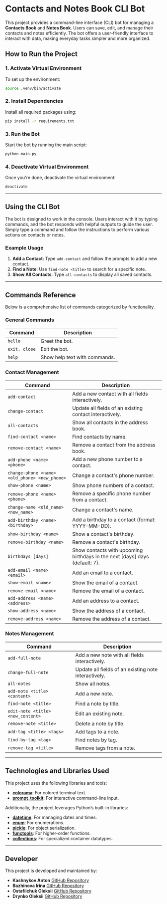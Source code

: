 # Contacts and Notes Book CLI Bot

This project provides a command-line interface (CLI) bot for managing a **Contacts Book** and **Notes Book**. Users can save, edit, and manage their contacts and notes efficiently. The bot offers a user-friendly interface to interact with data, making everyday tasks simpler and more organized.

## How to Run the Project

### 1. Activate Virtual Environment
To set up the environment:
```bash
source .venv/bin/activate
```

### 2. Install Dependencies
Install all required packages using:
```bash
pip install -r requirements.txt
```

### 3. Run the Bot
Start the bot by running the main script:
```bash
python main.py
```

### 4. Deactivate Virtual Environment
Once you're done, deactivate the virtual environment:
```bash
deactivate
```

---

## Using the CLI Bot
The bot is designed to work in the console. Users interact with it by typing commands, and the bot responds with helpful outputs to guide the user. Simply type a command and follow the instructions to perform various actions on contacts or notes.

### Example Usage
1. **Add a Contact**: Type `add-contact` and follow the prompts to add a new contact.
2. **Find a Note**: Use `find-note <title>` to search for a specific note.
3. **Show All Contacts**: Type `all-contacts` to display all saved contacts.

---

## Commands Reference
Below is a comprehensive list of commands categorized by functionality.

### General Commands
| Command         | Description                    |
|-----------------|--------------------------------|
| `hello`         | Greet the bot.                |
| `exit, close`   | Exit the bot.                 |
| `help`          | Show help text with commands. |

### Contact Management
| Command                                   | Description                                           |
|------------------------------------------|-------------------------------------------------------|
| `add-contact`                            | Add a new contact with all fields interactively.      |
| `change-contact`                         | Update all fields of an existing contact interactively.|
| `all-contacts`                           | Show all contacts in the address book.               |
| `find-contact <name>`                    | Find contacts by name.                                |
| `remove-contact <name>`                  | Remove a contact from the address book.              |
| `add-phone <name> <phone>`               | Add a new phone number to a contact.                 |
| `change-phone <name> <old_phone> <new_phone>` | Change a contact's phone number.                     |
| `show-phone <name>`                      | Show phone numbers of a contact.                     |
| `remove-phone <name> <phone>`            | Remove a specific phone number from a contact.       |
| `change-name <old_name> <new_name>`      | Change a contact's name.                             |
| `add-birthday <name> <birthday>`         | Add a birthday to a contact (format: YYYY-MM-DD).    |
| `show-birthday <name>`                   | Show a contact's birthday.                           |
| `remove-birthday <name>`                 | Remove a contact's birthday.                         |
| `birthdays [days]`                       | Show contacts with upcoming birthdays in the next [days] days (default: 7). |
| `add-email <name> <email>`               | Add an email to a contact.                           |
| `show-email <name>`                      | Show the email of a contact.                         |
| `remove-email <name>`                    | Remove the email of a contact.                       |
| `add-address <name> <address>`           | Add an address to a contact.                         |
| `show-address <name>`                    | Show the address of a contact.                       |
| `remove-address <name>`                  | Remove the address of a contact.                     |

### Notes Management
| Command                                   | Description                                           |
|------------------------------------------|-------------------------------------------------------|
| `add-full-note`                          | Add a new note with all fields interactively.         |
| `change-full-note`                       | Update all fields of an existing note interactively.  |
| `all-notes`                              | Show all notes.                                       |
| `add-note <title> <content>`             | Add a new note.                                       |
| `find-note <title>`                      | Find a note by title.                                 |
| `edit-note <title> <new_content>`        | Edit an existing note.                                |
| `remove-note <title>`                    | Delete a note by title.                               |
| `add-tag <title> <tags>`                 | Add tags to a note.                                   |
| `find-by-tag <tag>`                      | Find notes by tag.                                    |
| `remove-tag <title>`                     | Remove tags from a note.                             |

---

## Technologies and Libraries Used

This project uses the following libraries and tools:

- **[colorama](https://pypi.org/project/colorama/)**: For colored terminal text.
- **[prompt_toolkit](https://python-prompt-toolkit.readthedocs.io/)**: For interactive command-line input.

Additionally, the project leverages Python’s built-in libraries:

- **[datetime](https://docs.python.org/3/library/datetime.html)**: For managing dates and times.
- **[enum](https://docs.python.org/3/library/enum.html)**: For enumerations.
- **[pickle](https://docs.python.org/3/library/pickle.html)**: For object serialization.
- **[functools](https://docs.python.org/3/library/functools.html)**: For higher-order functions.
- **[collections](https://docs.python.org/3/library/collections.html)**: For specialized container datatypes.

---

## Developer
This project is developed and maintained by:

- **Kashnykov Anton** [GitHub Repository](https://github.com/KashnykovAnton)
- **Bazhinova Irina** [GitHub Repository](https://github.com/Iris2030)
- **Ostafiichuk Oleksii** [GitHub Repository](https://github.com/OstafiichukO)
- **Drynko Oleksii** [GitHub Repository](https://github.com/Aleksey-Dr)
